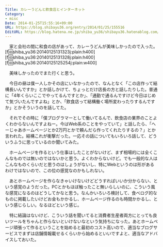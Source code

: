 ```yaml
---
Title: カレーうどんと飲食店とインターネット
Category:
- misc
Date: 2014-01-25T15:55:16+09:00
URL: https://blog.shibayu36.org/entry/2014/01/25/155516
EditURL: https://blog.hatena.ne.jp/shiba_yu36/shibayu36.hatenablog.com/atom/entry/12921228815717200991
---
```


　家と会社の間に和食の店があって、カレーうどんが美味しかったので入った。
[f:id:shiba_yu36:20140125131323j:plain:h400]
[f:id:shiba_yu36:20140125131328j:plain:h400]
[f:id:shiba_yu36:20140125125254j:plain:w400]

　美味しかったのでまた行くと思う。

　今日の昼は僕一人しかその店にいなかったので、なんとなく「この店作って結構長いんですか」とか話しかけて、ちょっとだけ店長の方と話したりした。普通に「4年くらいここでやってるんですとか」、「通勤で通るんですけど今日はじめて気づいたんですよね」とか、「飲食店って結構働く場所変わったりするんですか」とかそういうのを話してた。

　それでその時に「僕プログラマーとして働いてるんで、飲食店の業界のことよくわからないんですよねー。今はWeb系のことをやっていて」と話したら、「へーじゃあホームページとか2万円とかで頼んだら作ってくれたりするの？」とか言われた。結構これが衝撃だった。一応その話についてもいろいろ話して、どういうふうに思っているのか聞いてみた。

　ホームページを作るという仕事はしたことがないけど、まず相場的には全くこんなものでは無いのではないかと思う。よくわからないけど。でも一般的な人はこんなものくらいだと思うのはしょうがないし、特にWebというのは形があるわけではないので、この位の感覚なのかもしれない。

　あとホームページを作らなきゃいけないけどどうすればいいか分からない、という感覚のようだった。PCとかもほぼ触ったこと無いらしいのに、こういう風な感覚になるのはどうしてかなと思う。なんかいろいろ検討して、食べログ的なものに掲載したいけどお金もかかるし、ホームページ作るのも時間かかるし、という感じらしい。なるほどという感じ。

　特に結論はないけど、こういう話を聞いてると消費者生産者両方にとっても良いツールをちゃんと作らないといけないなという気持ちになった。あとホームページ頑張って作るということを始めると最初のコスト高いので、適当なブログサービスでまずは店舗情報載せるくらいから始めるといいですよと、適当なアドバイスしておいた。

